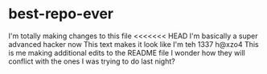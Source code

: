 # best-repo-ever
I'm totally making changes to this file
<<<<<<< HEAD
I'm basically a super advanced hacker now
This text makes it look like I'm teh 1337 h@xzo4
This is me making additional edits to the README file
I wonder how they will conflict with the ones I was trying to do last night?
